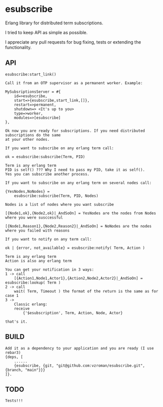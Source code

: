 # esubscribe
Erlang library for distributed term subscriptions.

I tried to keep API as simple as possible.

I appreciate any pull requests for bug fixing, tests or extending the functionality.

API
-----

    esubscribe:start_link()
    
    Call it from an OTP supervisor as a permanent worker. Example:
    
    MySubsriptionsServer = #{
        id=>esubscribe,
        start=>{esubscribe,start_link,[]},
        restart=>permanent,
        shutdown=> <It's up to you>
        type=>worker,
        modules=>[esubscribe]
    },
    
    Ok now you are ready for subscriptions. If you need distributed subscriptions do the same
    at your other nodes.

    If you want to subscribe on any erlang term call:
    
    ok = esubscribe:subscribe(Term, PID)

    Term is any erlang term
    PID is self() ??? Why I need to pass my PID, take it as self(). 
    Yes you can subscribe another process.
    
    If you want to subscribe on any erlang term on several nodes call:
    
    {YesNodes,NoNodes} =  
        esubscribe:subscribe(Term, PID, Nodes)

    Nodes is a list of nodes where you want subscribe

    [{Node1,ok},{Node2,ok}|_AndSoOn] = YesNodes are the nodes from Nodes where you were susccessful
    
    [{Node1,Reason1},{Node2,Reason2}|_AndSoOn] = NoNodes are the nodes where you failed with reasons
    
    If you want to notify on any term call:
    
    ok | {error, not_available} = esubscribe:notify( Term, Action )
    
    Term is any erlang term
    Action is also any erlang term

    You can get your notification in 3 ways:
    1 -> call 
        [{Action1,Node1,Actor1},{Action2,Node2,Actor2}|_AndSoOn] = esubscribe:lookup( Term ) 
    2 -> call
        wait( Term, Timeout ) the format of the return is the same as for case 1
    3 -> 
        Classic erlang:
        receive
            {'$esubscription', Term, Action, Node, Actor}

    that's it.
    
    
    
BUILD
-----
    Add it as a dependency to your application and you are ready (I use rebar3)
    {deps, [
        ......
        {esubscribe, {git, "git@github.com:vzroman/esubscribe.git", {branch, "main"}}}
    ]}.

TODO
-----
    Tests!!!
    